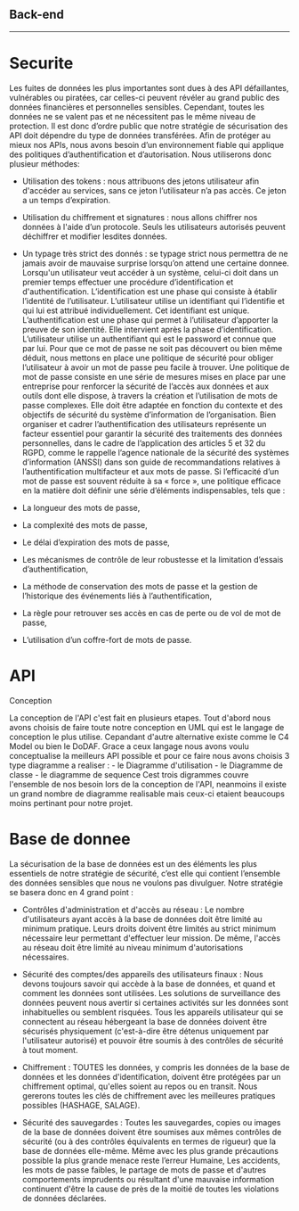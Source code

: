 ## Back-end
---

# Securite

Les fuites de données les plus importantes sont dues à des API défaillantes, vulnérables ou piratées, car celles-ci peuvent révéler au grand public des données financières et personnelles sensibles. Cependant, toutes les données ne se valent pas et ne nécessitent pas le même niveau de protection. Il est donc d’ordre public que notre stratégie de sécurisation des API doit dépendre du type de données transférées.
Afin de protéger au mieux nos APIs, nous avons besoin d’un environnement fiable qui applique des politiques d’authentification et d’autorisation.
Nous utiliserons donc plusieur méthodes:


* Utilisation des tokens : nous attribuons des jetons utilisateur afin d'accéder au services, sans ce jeton l’utilisateur n’a pas accès. Ce jeton a un temps d’expiration.


* Utilisation du chiffrement et signatures : nous allons chiffrer nos données à l'aide d’un protocole. Seuls les utilisateurs autorisés peuvent déchiffrer et modifier lesdites données.


* Un typage très strict des donnés : se typage strict nous permettra de ne jamais avoir de mauvaise surprise lorsqu’on attend une certaine donnee.
Lorsqu'un utilisateur veut accéder à un système, celui-ci doit dans un premier temps effectuer une procédure d’identification et d'authentification.
L’identification est une phase qui consiste à établir l’identité de l’utilisateur. L’utilisateur utilise un identifiant qui l’identifie et qui lui est attribué individuellement. Cet identifiant est unique.
L’authentification est une phase qui permet à l’utilisateur d’apporter la preuve de son identité. Elle intervient après la phase d’identification. L’utilisateur utilise un authentifiant qui est le password et connue que par lui.
Pour que ce mot de passe ne soit pas découvert ou bien même déduit, nous mettons en place une politique de sécurité pour obliger l’utilisateur à avoir un mot de passe peu facile à trouver.
Une politique de mot de passe consiste en une série de mesures mises en place par une entreprise pour renforcer la sécurité de l’accès aux données et aux outils dont elle dispose, à travers la création et l’utilisation de mots de passe complexes. Elle doit être adaptée en fonction du contexte et des objectifs de sécurité du système d’information de l’organisation.
Bien organiser et cadrer l’authentification des utilisateurs représente un facteur essentiel pour garantir la sécurité des traitements des données personnelles, dans le cadre de l’application des articles 5 et 32 du RGPD, comme le rappelle l’agence nationale de la sécurité des systèmes d’information (ANSSI) dans son guide de recommandations relatives à l’authentification multifacteur et aux mots de passe.
Si l’efficacité d’un mot de passe est souvent réduite à sa « force », une politique efficace en la matière doit définir une série d’éléments indispensables, tels que :
* La longueur des mots de passe,
* La complexité des mots de passe,
* Le délai d’expiration des mots de passe,
* Les mécanismes de contrôle de leur robustesse et la limitation d’essais d’authentification,
* La méthode de conservation des mots de passe et la gestion de l’historique des événements liés à l’authentification,
* La règle pour retrouver ses accès en cas de perte ou de vol de mot de passe,
* L’utilisation d’un coffre-fort de mots de passe.

# API

Conception 

La conception de l'API c'est fait en plusieurs etapes. Tout d'abord nous avons choisis de faire toute notre conception en UML qui est le langage de conception le plus utilise. Cepandant d'autre alternative existe comme le C4 Model ou bien le DoDAF. Grace a ceux langage nous avons voulu conceptualise la meilleurs API possible et pour ce faire nous avons choisis 3 type diagramme a realiser :
    - le Diagramme d'utilisation
    - le Diagramme de classe
    - le diagramme de sequence
Cest trois digrammes couvre l'ensemble de nos besoin lors de la conception de l'API, neanmoins il existe un grand nombre de diagramme realisable mais ceux-ci etaient beaucoups moins pertinant pour notre projet.  


# Base de donnee

La sécurisation de la base de données est un des éléments les plus essentiels de notre stratégie de sécurité, c’est elle qui contient l’ensemble des données sensibles que nous ne voulons pas divulguer. Notre stratégie se basera donc en 4 grand point :
* Contrôles d'administration et d'accès au réseau : Le nombre d'utilisateurs ayant accès à la base de données doit être limité au minimum pratique. Leurs droits doivent être limités au strict minimum nécessaire leur permettant d'effectuer leur mission. De même, l'accès au réseau doit être limité au niveau minimum d'autorisations nécessaires.


* Sécurité des comptes/des appareils des utilisateurs finaux : Nous devons toujours savoir qui accède à la base de données, et quand et comment les données sont utilisées. Les solutions de surveillance des données peuvent nous avertir si certaines activités sur les données sont inhabituelles ou semblent risquées. Tous les appareils utilisateur qui se connectent au réseau hébergeant la base de données doivent être sécurisés physiquement (c'est-à-dire être détenus uniquement par l'utilisateur autorisé) et pouvoir être soumis à des contrôles de sécurité à tout moment.


* Chiffrement : TOUTES les données, y compris les données de la base de données et les données d'identification, doivent être protégées par un chiffrement optimal, qu'elles soient au repos ou en transit. Nous gererons toutes les clés de chiffrement avec les meilleures pratiques possibles (HASHAGE, SALAGE).


* Sécurité des sauvegardes : Toutes les sauvegardes, copies ou images de la base de données doivent être soumises aux mêmes contrôles de sécurité (ou à des contrôles équivalents en termes de rigueur) que la base de données elle-même.
Même avec les plus grande précautions possible la plus grande menace reste l’erreur Humaine, Les accidents, les mots de passe faibles, le partage de mots de passe et d'autres comportements imprudents ou résultant d'une mauvaise information continuent d'être la cause de près de la moitié de toutes les violations de données déclarées.